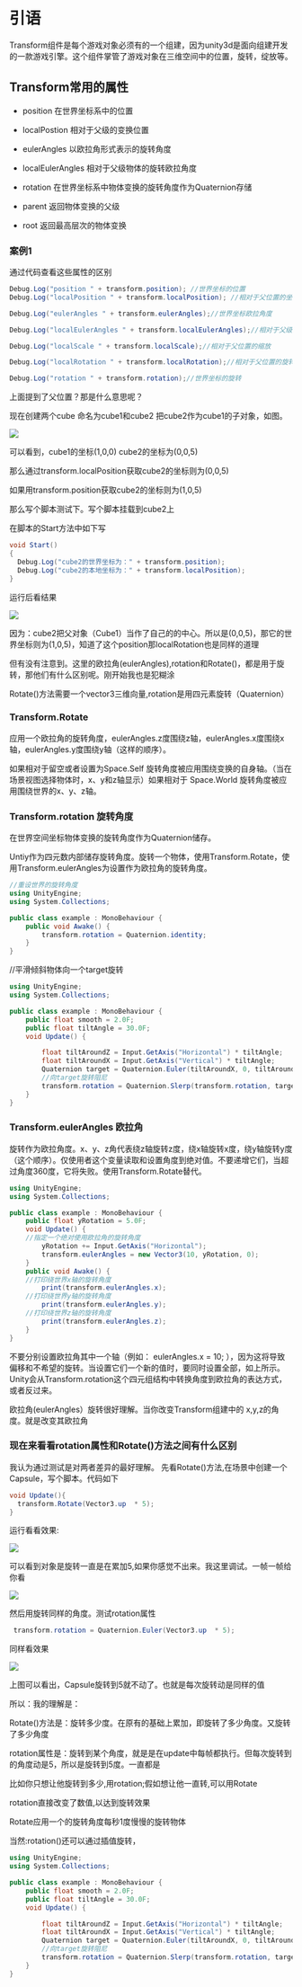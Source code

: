 # 引语

Transform组件是每个游戏对象必须有的一个组建，因为unity3d是面向组建开发的一款游戏引擎。这个组件掌管了游戏对象在三维空间中的位置，旋转，绽放等。

## Transform常用的属性

* position	在世界坐标系中的位置

* localPostion	相对于父级的变换位置

* eulerAngles	以欧拉角形式表示的旋转角度

* localEulerAngles	相对于父级物体的旋转欧拉角度

* rotation	在世界坐标系中物体变换的旋转角度作为Quaternion存储

* parent	返回物体变换的父级

* root	返回最高层次的物体变换

### 案例1

通过代码查看这些属性的区别

```C#
Debug.Log("position " + transform.position); //世界坐标的位置
Debug.Log("localPosition " + transform.localPosition); //相对于父位置的坐标 即把父物体当作自己的中心

Debug.Log("eulerAngles " + transform.eulerAngles);//世界坐标欧拉⾓度

Debug.Log("localEulerAngles " + transform.localEulerAngles);//相对于⽗级的变换的旋转欧拉⾓度

Debug.Log("localScale " + transform.localScale);//相对于父位置的缩放

Debug.Log("localRotation " + transform.localRotation);//相对于父位置的旋转

Debug.Log("rotation " + transform.rotation);//世界坐标的旋转

```

上面提到了父位置？那是什么意思呢？

现在创建两个cube 命名为cube1和cube2 把cube2作为cube1的子对象，如图。

![](https://nts.newbieol.com/static/k25/02_%E6%B8%B8%E6%88%8F%E5%BC%95%E6%93%8E%E6%A0%B8%E5%BF%83/04_Transform/images/jeUbee6.jpg)

可以看到，cube1的坐标(1,0,0) cube2的坐标为(0,0,5)

那么通过transform.localPosition获取cube2的坐标则为(0,0,5)

如果用transform.position获取cube2的坐标则为(1,0,5)

那么写个脚本测试下。写个脚本挂载到cube2上

在脚本的Start方法中如下写

```C#
void Start()
{
  Debug.Log("cube2的世界坐标为：" + transform.position);
  Debug.Log("cube2的本地坐标为：" + transform.localPosition);
}

```

运行后看结果

![](https://nts.newbieol.com/static/k25/02_%E6%B8%B8%E6%88%8F%E5%BC%95%E6%93%8E%E6%A0%B8%E5%BF%83/04_Transform/images/eMviQr.jpg)

因为：cube2把父对象（Cube1）当作了自己的的中心。所以是(0,0,5)，那它的世界坐标则为(1,0,5)，知道了这个position那localRotation也是同样的道理

但有没有注意到。这里的欧拉角(eulerAngles),rotation和Rotate()，都是用于旋转，那他们有什么区别呢。刚开始我也是犯糊涂

Rotate()方法需要一个vector3三维向量,rotation是用四元素旋转（Quaternion）

### Transform.Rotate

应用一个欧拉角的旋转角度，eulerAngles.z度围绕z轴，eulerAngles.x度围绕x轴，eulerAngles.y度围绕y轴（这样的顺序）。

如果相对于留空或者设置为Space.Self 旋转角度被应用围绕变换的自身轴。（当在场景视图选择物体时，x、y和z轴显示）如果相对于 Space.World 旋转角度被应用围绕世界的x、y、z轴。

### Transform.rotation 旋转角度

在世界空间坐标物体变换的旋转角度作为Quaternion储存。

Untiy作为四元数内部储存旋转角度。旋转一个物体，使用Transform.Rotate，使用Transform.eulerAngles为设置作为欧拉角的旋转角度。

```C#
//重设世界的旋转角度
using UnityEngine;
using System.Collections;

public class example : MonoBehaviour {
	public void Awake() {
		transform.rotation = Quaternion.identity;
	}
}
```

//平滑倾斜物体向一个target旋转

```C#
using UnityEngine;
using System.Collections;

public class example : MonoBehaviour {
	public float smooth = 2.0F;
	public float tiltAngle = 30.0F;
	void Update() {

		float tiltAroundZ = Input.GetAxis("Horizontal") * tiltAngle;
		float tiltAroundX = Input.GetAxis("Vertical") * tiltAngle;
		Quaternion target = Quaternion.Euler(tiltAroundX, 0, tiltAroundZ);
    	//向target旋转阻尼
		transform.rotation = Quaternion.Slerp(transform.rotation, target, Time.deltaTime * smooth);
	}
}
```

### Transform.eulerAngles 欧拉角

旋转作为欧拉角度。x、y、z角代表绕z轴旋转z度，绕x轴旋转x度，绕y轴旋转y度（这个顺序）。仅使用者这个变量读取和设置角度到绝对值。不要递增它们，当超过角度360度，它将失败。使用Transform.Rotate替代。

```C#
using UnityEngine;
using System.Collections;

public class example : MonoBehaviour {
	public float yRotation = 5.0F;
	void Update() {
    //指定一个绝对使用欧拉角的旋转角度
		yRotation += Input.GetAxis("Horizontal");
		transform.eulerAngles = new Vector3(10, yRotation, 0);
	}
	public void Awake() {
    //打印绕世界x轴的旋转角度
		print(transform.eulerAngles.x);
    //打印绕世界y轴的旋转角度
		print(transform.eulerAngles.y);
    //打印绕世界z轴的旋转角度
		print(transform.eulerAngles.z);
	}
}
```

不要分别设置欧拉角其中一个轴（例如： eulerAngles.x = 10; ），因为这将导致偏移和不希望的旋转。当设置它们一个新的值时，要同时设置全部，如上所示。Unity会从Transform.rotation这个四元组结构中转换角度到欧拉角的表达方式，或者反过来。

欧拉角(eulerAngles）旋转很好理解。当你改变Transform组建中的 x,y,z的角度。就是改变其欧拉角

### 现在来看看rotation属性和Rotate()方法之间有什么区别

我认为通过测试是对两者差异的最好理解。
先看Rotate()方法,在场景中创建一个Capsule，写个脚本。代码如下

```C#
void Update(){
  transform.Rotate(Vector3.up  * 5);
}
```

运行看看效果:

![](https://nts.newbieol.com/static/k25/02_%E6%B8%B8%E6%88%8F%E5%BC%95%E6%93%8E%E6%A0%B8%E5%BF%83/04_Transform/images/fAN7Jj.gif)

可以看到对象是旋转一直是在累加5,如果你感觉不出来。我这里调试。一帧一帧给你看

![](https://nts.newbieol.com/static/k25/02_%E6%B8%B8%E6%88%8F%E5%BC%95%E6%93%8E%E6%A0%B8%E5%BF%83/04_Transform/images/6zyAjeM.gif)

然后用旋转同样的角度。测试rotation属性

```C#
 transform.rotation = Quaternion.Euler(Vector3.up  * 5);
```
同样看效果

![](https://nts.newbieol.com/static/k25/02_%E6%B8%B8%E6%88%8F%E5%BC%95%E6%93%8E%E6%A0%B8%E5%BF%83/04_Transform/images/BnIzMv6.gif)

上图可以看出，Capsule旋转到5就不动了。也就是每次旋转动是同样的值

所以：我的理解是：

Rotate()方法是：旋转多少度。在原有的基础上累加，即旋转了多少角度。又旋转了多少角度

rotation属性是：旋转到某个角度，就是是在update中每帧都执行。但每次旋转到的角度动是5，所以是旋转到5度。一直都是

比如你只想让他旋转到多少,用rotation;假如想让他一直转,可以用Rotate

rotation直接改变了数值,以达到旋转效果

Rotate应用一个的旋转角度每秒1度慢慢的旋转物体

当然:rotation()还可以通过插值旋转，

```C#
using UnityEngine;
using System.Collections;

public class example : MonoBehaviour {
	public float smooth = 2.0F;
	public float tiltAngle = 30.0F;
	void Update() {

		float tiltAroundZ = Input.GetAxis("Horizontal") * tiltAngle;
		float tiltAroundX = Input.GetAxis("Vertical") * tiltAngle;
		Quaternion target = Quaternion.Euler(tiltAroundX, 0, tiltAroundZ);
    	//向target旋转阻尼
		transform.rotation = Quaternion.Slerp(transform.rotation, target, Time.deltaTime * smooth);
	}
}
```

